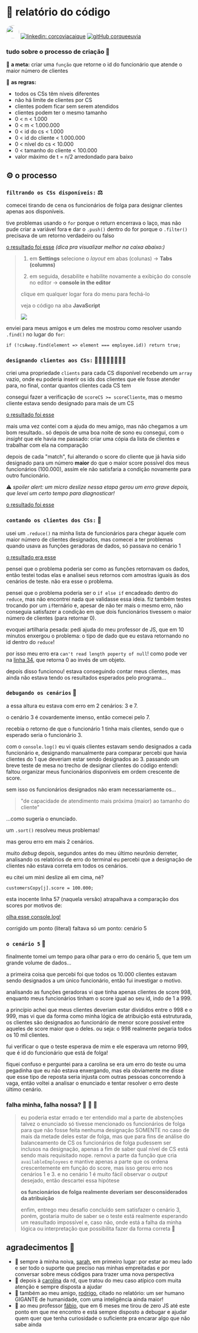 # :page_facing_up: relatório do código

[<img src="https://i.ibb.co/kQc8kwT/eu.png" width="35" style="border-radius:50%">](https://corqueeuvia.github.io)
[![linkedin: corcoviacaique](https://img.shields.io/badge/LinkedIn-0077B5?style=for-the-badge&logo=linkedin&logoColor=white)](https://www.linkedin.com/in/corcoviacaique/)   [![gitHub corqueeuvia](https://img.shields.io/github/followers/corqueeuvia?label=follow&style=for-the-badge)](https://github.com/corqueeuvia)
### tudo sobre o processo de criação :brain:

:dart: **a meta:** criar uma `função` que retorne o id do funcionário que atende o maior número de clientes

:scroll: **as regras:**
* todos os CSs têm níveis diferentes
* não há limite de clientes por CS
* clientes podem ficar sem serem atendidos
* clientes podem ter o mesmo tamanho
* 0 < n < 1.000
* 0 < m < 1.000.000
* 0 < id do cs < 1.000
* 0 < id do cliente < 1.000.000
* 0 < nível do cs < 10.000
* 0 < tamanho do cliente < 100.000
* valor máximo de t = n/2 arredondado para baixo

## :gear: o processo
### `filtrando os CSs disponíveis:` :balance_scale:
comecei tirando de cena os funcionários de folga para designar clientes apenas aos disponíveis.

tive problemas usando o `for` porque o return encerrava o laço, mas não pude criar a variável fora e dar o `.push()` dentro do for porque o `.filter()` precisava de um retorno verdadeiro ou falso

[o resultado foi esse](https://jsfiddle.net/y09pf426/) *(dica pra visualizar melhor na caixa abaixo:)*

> 1. em **Settings** selecione o *layout*  em abas (colunas) → **Tabs (columns)**
> 
> 2. em seguida, desabilite e habilite novamente a exibição do console no editor → **console in the editor**
> 
> clique em qualquer logar fora do menu para fechá-lo
> 
> veja o código na aba **JavaScript**
> 
> <a href="https://ibb.co/rphgpPZ"><img src="https://i.ibb.co/vdWbd5J/js-fiddle.png"></a>

enviei para meus amigos e um deles me mostrou como resolver usando `.find()` no lugar do `for`:

`if (!csAway.find(element => element === employee.id)) return true;`

### `designando clientes aos CSs:` 	:family_woman_woman_girl_girl::family_man_man_boy_boy:
criei uma propriedade `clients` para cada CS disponível recebendo um `array` vazio, onde eu poderia inserir os ids dos clientes que ele fosse atender para, no final, contar quantos clientes cada CS tem

consegui fazer a verificação de `scoreCS >= scoreCliente`, mas o mesmo cliente estava sendo designado para mais de um CS

[o resultado foi esse](https://jsfiddle.net/1sj2xz9o/)

mais uma vez contei com a ajuda do meu amigo, mas não chegamos a um bom resultado.. só depois de uma boa noite de sono eu consegui, com o *insight* que ele havia me passado: criar uma cópia da lista de clientes e trabalhar com ela na comparação

depois de cada "match", fui alterando o score do cliente que já havia sido designado para um número **maior** do que o maior score possível dos meus funcionários (100.000), assim ele não satisfaria a condição novamente para outro funcionário.

:warning: *spoiler alert: um micro deslize nessa etapa gerou um erro grave depois, que levei um certo tempo para diagnosticar!*

[o resultado foi esse](https://jsfiddle.net/4zf7tguw/)

### `contando os clientes dos CSs:` :abacus:

usei um `.reduce()` na minha lista de funcionários para chegar àquele com maior número de clientes designados, mas comecei a ter problemas quando usava as funções geradoras de dados, só passava no cenário 1

[o resultado era esse](https://jsfiddle.net/jkob5hmc/)

pensei que o problema poderia ser como as funções retornavam os dados, então testei todas elas e analisei seus retornos com amostras iguais às dos cenários de teste. não era esse o problema.

pensei que o problema poderia ser o `if else if` encadeado dentro do `reduce`, mas não encontrei nada que validasse essa ideia. fiz também testes trocando por um `if`ternário e, apesar de não ter mais o mesmo erro, não conseguia satisfazer a condição em que dois funcionários tivessem o maior número de clientes (para retornar 0).

evoquei artilharia pesada: pedi ajuda do meu professor de JS, que em 10 minutos enxergou o problema: o tipo de dado que eu estava retornando no id dentro do `reduce`! 

por isso meu erro era `can't read length poperty of null`! como pode ver na [linha 34](https://jsfiddle.net/jkob5hmc/), que retorna 0 ao invés de um objeto.

depois disso funcionou! estava conseguindo contar meus clientes, mas ainda não estava tendo os resultados esperados pelo programa...

### `debugando os cenários` :bug:
a essa altura eu estava com erro em 2 cenários: 3 e 7.

o cenário 3 é covardemente imenso, então comecei pelo 7.

recebia o retorno de que o funcionário 1 tinha mais clientes, sendo que o esperado seria o funcionário 3.

com o `console.log()` eu vi quais clientes estavam sendo designados a cada funcionário e, designando manualmente para comparar percebi que havia clientes do 1 que deveriam estar sendo designados ao 3. passando um breve teste de mesa no trecho de designar clientes do código entendi: faltou organizar meus funcionários disponíveis em ordem crescente de score.

sem isso os funcionários designados não eram necessariamente os...
> "de capacidade de atendimento mais próxima (maior) ao tamanho do cliente"

...como sugeria o enunciado.

um `.sort()` resolveu meus problemas!

mas gerou erro em mais 2 cenários.

muito *debug* depois, segundos antes do meu último neurônio derreter, analisando os relatórios de erro do terminal eu percebi que a designação de clientes não estava correta em todos os cenários.

eu citei um mini deslize ali em cima, né?

`customersCopy[j].score = 100.000;`

esta inocente linha 57 (naquela versão) atrapalhava a comparação dos scores por motivos de:

[olha esse console.log!](https://jsfiddle.net/hszn6tar/)

corrigido um ponto (literal) faltava só um ponto: cenário 5

### `o cenário 5` :dragon_face:
finalmente tomei um tempo para olhar para o erro do cenário 5, que tem um grande volume de dados...

a primeira coisa que percebi foi que todos os 10.000 clientes estavam sendo designados a um único funcionário, então fui investigar o motivo.

analisando as funções geradoras vi que tinha apenas clientes de score 998, enquanto meus funcionários tinham o score igual ao seu id, indo de 1 a 999.

a princípio achei que meus clientes deveriam estar divididos entre o 998 e o 999, mas vi que da forma como minha lógica de atribuição está estruturada, os clientes são designados ao funcionário de menor score possível entre aqueles de score maior que o deles. ou seja: o 998 realmente pegaria todos os 10 mil clientes.

fui verificar o que o teste esperava de mim e ele esperava um retorno 999, que é id do funcionário que está de folga!

fiquei confuso e perguntei para a carolina se era um erro do teste ou uma pegadinha que eu não estava enxergando, mas ela obviamente me disse que esse tipo de reposta seria injusta com outras pessoas concorrendo à vaga, então voltei a analisar o enunciado e tentar resolver o erro deste último cenário.

### falha minha, falha nossa? :see_no_evil: :hear_no_evil: :speak_no_evil:
> eu poderia estar errado e ter entendido mal a parte de abstenções
> talvez o enunciado só tivesse mencionado os funcionários de folga para que não fosse feita nenhuma designação SOMENTE no caso de mais da metade deles estar de folga, mas que para fins de análise do balanceamento de CS os funcionários de folga pudessem ser inclusos na designação, apenas a fim de saber qual nível de CS está sendo mais requisitado
> nope. removi a parte da função que cria `availableEmployees` e mantive apenas a parte que os ordena crescentemente em função do score, mas isso gerou erro nos cenários 1 e 3. e no cenário 1 é muito fácil observar o *output* desejado, então descartei essa hipótese
> 
> **os funcionários de folga realmente deveriam ser desconsiderados da atribuição**
>
> enfim, entrego meu desafio concluído sem satisfazer o cenário 3, porém, gostaria muito de saber se o teste está realmente esperando um reasultado impossível e, caso não, onde está a falha da minha lógica ou interpretação que possibilita fazer da forma correta 	:slightly_smiling_face:

## agradecimentos :smiling_face_with_three_hearts:
* :1st_place_medal: sempre à minha noiva, [sarah](https://www.linkedin.com/in/sarahnani/), em primeiro lugar: por estar ao meu lado e ser todo o suporte que preciso nas minhas empreitadas e por conversar sobre meus códigos para trazer uma nova perspectiva
* :2nd_place_medal: depois à [carolina](https://www.linkedin.com/in/carolinasilvagc/) da rd, que tratou do meu caso atípico com muita atenção e sempre disposta a ajudar
* :3rd_place_medal: também ao meu amigo, [rodrigo](https://www.linkedin.com/in/rodrigozaum/), citado no relatório: um ser humano GIGANTE de humanidade, com uma inteligência ainda maior!
* :medal_sports: ao meu professor [fábio](https://www.linkedin.com/in/fabio1990henrique/), que em 6 meses me tirou de zero JS até este ponto em que me encontro e está sempre disposto a debugar e ajudar quem quer que tenha curiosidade o suficiente pra encarar algo que não sabe ainda

